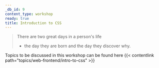 ```yaml
---
_db_id: 9
content_type: workshop
ready: true
title: Introduction to CSS
---
```


> There are two great days in a person's life
>
> - the day they are born and the day they discover why.

Topics to be discussed in this workshop can be found here {{< contentlink path="topics/web-frontend/intro-to-css" >}}